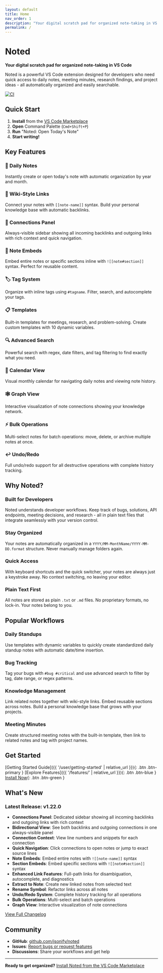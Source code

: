 ```yaml
---
layout: default
title: Home
nav_order: 1
description: "Your digital scratch pad for organized note-taking in VS Code"
permalink: /
---
```


# Noted

**Your digital scratch pad for organized note-taking in VS Code**

Noted is a powerful VS Code extension designed for developers who need quick access to daily notes, meeting minutes, research findings, and project ideas - all automatically organized and easily searchable.

[![CI](https://github.com/jsonify/noted/actions/workflows/ci.yml/badge.svg)](https://github.com/jsonify/noted/actions/workflows/ci.yml)

## Quick Start

1. **Install** from the [VS Code Marketplace](https://marketplace.visualstudio.com/items?itemName=jsonify.noted)
2. **Open** Command Palette (`Cmd+Shift+P`)
3. **Run** "Noted: Open Today's Note"
4. **Start writing!**

## Key Features

### 📝 Daily Notes
Instantly create or open today's note with automatic organization by year and month.

### 🔗 Wiki-Style Links
Connect your notes with `[[note-name]]` syntax. Build your personal knowledge base with automatic backlinks.

### 🔄 Connections Panel
Always-visible sidebar showing all incoming backlinks and outgoing links with rich context and quick navigation.

### 📄 Note Embeds
Embed entire notes or specific sections inline with `![[note#section]]` syntax. Perfect for reusable content.

### 🏷️ Tag System
Organize with inline tags using `#tagname`. Filter, search, and autocomplete your tags.

### 📋 Templates
Built-in templates for meetings, research, and problem-solving. Create custom templates with 10 dynamic variables.

### 🔍 Advanced Search
Powerful search with regex, date filters, and tag filtering to find exactly what you need.

### 📅 Calendar View
Visual monthly calendar for navigating daily notes and viewing note history.

### 🕸️ Graph View
Interactive visualization of note connections showing your knowledge network.

### ⚡ Bulk Operations
Multi-select notes for batch operations: move, delete, or archive multiple notes at once.

### ↩️ Undo/Redo
Full undo/redo support for all destructive operations with complete history tracking.

## Why Noted?

### Built for Developers

Noted understands developer workflows. Keep track of bugs, solutions, API endpoints, meeting decisions, and research - all in plain text files that integrate seamlessly with your version control.

### Stay Organized

Your notes are automatically organized in a `YYYY/MM-MonthName/YYYY-MM-DD.format` structure. Never manually manage folders again.

### Quick Access

With keyboard shortcuts and the quick switcher, your notes are always just a keystroke away. No context switching, no leaving your editor.

### Plain Text First

All notes are stored as plain `.txt` or `.md` files. No proprietary formats, no lock-in. Your notes belong to you.

## Popular Workflows

### Daily Standups
Use templates with dynamic variables to quickly create standardized daily standup notes with automatic date/time insertion.

### Bug Tracking
Tag your bugs with `#bug #critical` and use advanced search to filter by tag, date range, or regex patterns.

### Knowledge Management
Link related notes together with wiki-style links. Embed reusable sections across notes. Build a personal knowledge base that grows with your projects.

### Meeting Minutes
Create structured meeting notes with the built-in template, then link to related notes and tag with project names.

## Get Started

[Getting Started Guide]({{ '/user/getting-started' | relative_url }}){: .btn .btn-primary }
[Explore Features]({{ '/features/' | relative_url }}){: .btn .btn-blue }
[Install Now](https://marketplace.visualstudio.com/items?itemName=jsonify.noted){: .btn .btn-green }

## What's New

### Latest Release: v1.22.0

- **Connections Panel**: Dedicated sidebar showing all incoming backlinks and outgoing links with rich context
- **Bidirectional View**: See both backlinks and outgoing connections in one always-visible panel
- **Connection Context**: View line numbers and snippets for each connection
- **Quick Navigation**: Click connections to open notes or jump to exact source lines
- **Note Embeds**: Embed entire notes with `![[note-name]]` syntax
- **Section Embeds**: Embed specific sections with `![[note#section]]` syntax
- **Enhanced Link Features**: Full-path links for disambiguation, autocomplete, and diagnostics
- **Extract to Note**: Create new linked notes from selected text
- **Rename Symbol**: Refactor links across all notes
- **Undo/Redo System**: Complete history tracking for all operations
- **Bulk Operations**: Multi-select and batch operations
- **Graph View**: Interactive visualization of note connections

[View Full Changelog](https://github.com/jsonify/noted/releases)

## Community

- **GitHub**: [github.com/jsonify/noted](https://github.com/jsonify/noted)
- **Issues**: [Report bugs or request features](https://github.com/jsonify/noted/issues)
- **Discussions**: Share your workflows and get help

---

**Ready to get organized?** [Install Noted from the VS Code Marketplace](https://marketplace.visualstudio.com/items?itemName=jsonify.noted)
